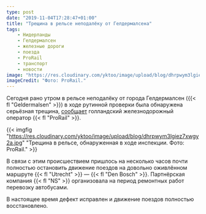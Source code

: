 ```yaml
---
type: post
date: "2019-11-04T17:28:47+01:00"
title: "Трещина в рельсе неподалёку от Гелдермалсена"
tags:
    - Нидерланды
    - Гелдермалсен
    - железные дороги
    - поезда
    - ProRail
    - транспорт
    - новости
image: "https://res.cloudinary.com/yktoo/image/upload/blog/dhrpwym3lgiez7xwgy2a.jpg"
imageCredit: "Фото: ProRail."
---
```


Сегодня рано утром в рельсе неподалёку от города Гелдермалсен ({{< fl "Geldermalsen" >}}) в ходе рутинной проверки была обнаружена серьёзная трещина, [сообщает](https://www.prorail.nl/nieuws/kapotte-spoorstaaf-geldermalsen) голландский железнодорожный оператор {{< fl "ProRail" >}}.

<!--more-->

{{< imgfig "https://res.cloudinary.com/yktoo/image/upload/blog/dhrpwym3lgiez7xwgy2a.jpg" "Трещина в рельсе, обнаруженная в ходе инспекции. Фото: ProRail." >}}

В связи с этим происшествием пришлось на несколько часов почти полностью остановить движение поездов на довольно оживлённом маршруте {{< fl "Utrecht" >}} — {{< fl "Den Bosch" >}}. Партнёрская компания {{< fl "NS" >}} организовала на период ремонтных работ перевозку автобусами.

В настоящее время дефект исправлен и движение поездов полностью восстановлено.
